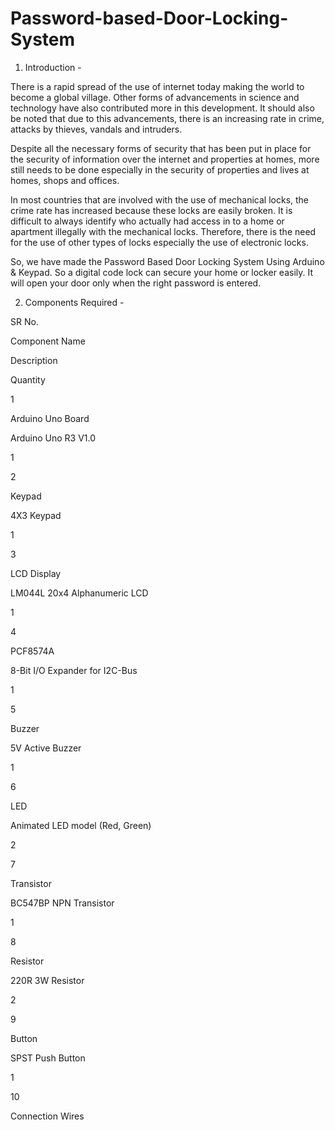# Password-based-Door-Locking-System


1. Introduction -

There is a rapid spread of the use of internet today making the world to become a global village. Other forms of advancements in science and technology have also contributed more in this development. It should also be noted that due to this advancements, there is an increasing rate in crime, attacks by thieves, vandals and intruders. 

Despite all the necessary forms of security that has been put in place for the security of information over the internet and properties at homes, more still needs to be done especially in the security of properties and lives at homes, shops and offices.

In most countries that are involved with the use of mechanical locks, the crime rate has increased because these locks are easily broken. It is difficult to always identify who actually had access in to a home or apartment illegally with the mechanical locks. Therefore, there is the need for the use of other types of locks especially the use of electronic locks. 

So, we have made the Password Based Door Locking System Using Arduino & Keypad. So a digital code lock can secure your home or locker easily. It will open your door only when the right password is entered.


2. Components Required -


 
 
 
 
 
  
  SR No.


  
  
  Component Name


  
  
  Description


  
  
  Quantity


  
 
 
  
  1


  
  
  Arduino Uno Board


  
  
  Arduino Uno R3 V1.0


  
  
  1


  
 
 
  
  2


  
  
  Keypad


  
  
  4X3 Keypad


  
  
  1


  
 
 
  
  3


  
  
  LCD Display


  
  
  LM044L 20x4 Alphanumeric LCD


  
  
  1


  
 
 
  
  4


  
  
  PCF8574A


  
  
  8-Bit I/O Expander for I2C-Bus


  
  
  1


  
 
 
  
  5


  
  
  Buzzer


  
  
  5V Active Buzzer


  
  
  1


  
 
 
  
  6


  
  
  LED


  
  
  Animated LED model (Red, Green)


  
  
  2


  
 
 
  
  7


  
  
  Transistor


  
  
  BC547BP NPN Transistor


  
  
  1


  
 
 
  
  8


  
  
  Resistor


  
  
  220R 3W Resistor


  
  
  2


  
 
 
  
  9


  
  
  Button


  
  
  SPST Push Button


  
  
  1


  
 
 
  
  10


  
  
  Connection Wires


  
  
  
  
  
  
  
 

